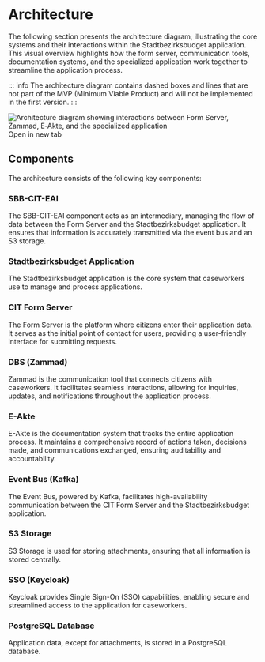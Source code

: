 # Architecture

The following section presents the architecture diagram, illustrating the core systems and their interactions within the Stadtbezirksbudget application. This visual overview highlights how the form server, communication tools, documentation systems, and the specialized application work together to streamline the application process.

::: info
The architecture diagram contains dashed boxes and lines that are not part of the MVP (Minimum Viable Product) and will not be implemented in the first version.
:::

<script setup>
// noinspection ES6UnusedImports
import architectureUrl from "./architecture.png";
</script>

<a :href="architectureUrl" target="_blank" rel="noopener noreferrer">
    <img :src="architectureUrl" alt="Architecture diagram showing interactions between Form Server, Zammad, E‑Akte, and the specialized application" />
</a>
<a :href="architectureUrl" target="_blank" rel="noopener noreferrer">Open in new tab</a>

## Components

The architecture consists of the following key components:

### SBB-CIT-EAI

The SBB-CIT-EAI component acts as an intermediary, managing the flow of data between the Form Server and the Stadtbezirksbudget application. It ensures that information is accurately transmitted via the event bus and an S3 storage.

### Stadtbezirksbudget Application

The Stadtbezirksbudget application is the core system that caseworkers use to manage and process applications.

### CIT Form Server

The Form Server is the platform where citizens enter their application data. It serves as the initial point of contact for users, providing a user-friendly interface for submitting requests.

### DBS (Zammad)

Zammad is the communication tool that connects citizens with caseworkers. It facilitates seamless interactions, allowing for inquiries, updates, and notifications throughout the application process.

### E-Akte

E-Akte is the documentation system that tracks the entire application process. It maintains a comprehensive record of actions taken, decisions made, and communications exchanged, ensuring auditability and accountability.

### Event Bus (Kafka)

The Event Bus, powered by Kafka, facilitates high-availability communication between the CIT Form Server and the Stadtbezirksbudget application.

### S3 Storage

S3 Storage is used for storing attachments, ensuring that all information is stored centrally.

### SSO (Keycloak)

Keycloak provides Single Sign-On (SSO) capabilities, enabling secure and streamlined access to the application for caseworkers.

### PostgreSQL Database

Application data, except for attachments, is stored in a PostgreSQL database.
